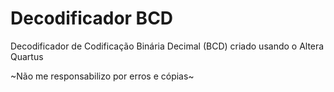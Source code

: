 # Decodificador BCD
Decodificador de Codificação Binária Decimal (BCD) criado usando o Altera Quartus

~Não me responsabilizo por erros e cópias~
